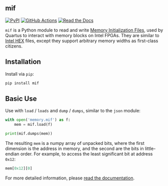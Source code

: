 mif
---

[![PyPI](https://img.shields.io/pypi/v/mif)](https://pypi.org/project/mif/)
[![GitHub Actions](https://github.com/agrif/mif/actions/workflows/test.yaml/badge.svg)](https://github.com/agrif/mif/actions/workflows/test.yaml)
[![Read the Docs](https://img.shields.io/readthedocs/mif/latest)][docs]

 [docs]: https://mif.readthedocs.io/en/latest/

`mif` is a Python module to read and write [Memory Initialization
Files][mif], used by Quartus to interact with memory blocks on Intel
FPGAs. They are similar to [Intel HEX][hex] files, except they support
arbitrary memory widths as first-class citizens.

 [mif]: https://www.intel.com/content/www/us/en/programmable/quartushelp/13.0/mergedProjects/reference/glossary/def_mif.htm
 [hex]: https://en.wikipedia.org/wiki/Intel_HEX

## Installation

Install via `pip`:

```bash
pip install mif
```

## Basic Use

Use with `load` / `loads` and `dump` / `dumps`, similar to the `json` module:

```python
with open('memory.mif') as f:
    mem = mif.load(f)

print(mif.dumps(mem))
```

The resulting `mem` is a numpy array of unpacked bits, where the first
dimension is the address in memory, and the second are the bits in
little-endian order. For example, to access the least significant bit
at address `0x12`:

```python
mem[0x12][0]
```

For more detailed information, please [read the documentation][docs].
